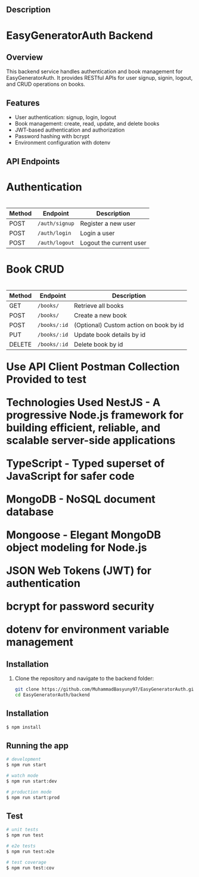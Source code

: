 ## Description

# EasyGeneratorAuth Backend

## Overview

This backend service handles authentication and book management for EasyGeneratorAuth. It provides RESTful APIs for user signup, signin, logout, and CRUD operations on books.

## Features

- User authentication: signup, login, logout
- Book management: create, read, update, and delete books
- JWT-based authentication and authorization
- Password hashing with bcrypt
- Environment configuration with dotenv

## API Endpoints

<h1>Authentication<h1/>

| Method | Endpoint       | Description             |
| ------ | -------------- | ----------------------- |
| POST   | `/auth/signup` | Register a new user     |
| POST   | `/auth/login`  | Login a user            |
| POST   | `/auth/logout` | Logout the current user |

<h1>Book CRUD <h1/>

| Method | Endpoint     | Description                            |
| ------ | ------------ | -------------------------------------- |
| GET    | `/books/`    | Retrieve all books                     |
| POST   | `/books/`    | Create a new book                      |
| POST   | `/books/:id` | (Optional) Custom action on book by id |
| PUT    | `/books/:id` | Update book details by id              |
| DELETE | `/books/:id` | Delete book by id                      |

Use API Client Postman Collection Provided to test

Technologies Used
NestJS - A progressive Node.js framework for building efficient, reliable, and scalable server-side applications

TypeScript - Typed superset of JavaScript for safer code

MongoDB - NoSQL document database

Mongoose - Elegant MongoDB object modeling for Node.js

JSON Web Tokens (JWT) for authentication

bcrypt for password security

dotenv for environment variable management

## Installation

1. Clone the repository and navigate to the backend folder:
   ```bash
   git clone https://github.com/MuhammadBasyuny97/EasyGeneratorAuth.git
   cd EasyGeneratorAuth/backend
   ```

## Installation

```bash
$ npm install
```

## Running the app

```bash
# development
$ npm run start

# watch mode
$ npm run start:dev

# production mode
$ npm run start:prod
```

## Test

```bash
# unit tests
$ npm run test

# e2e tests
$ npm run test:e2e

# test coverage
$ npm run test:cov
```
